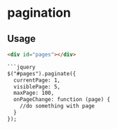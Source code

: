 # pagination

## Usage

``` html
<div id="pages"></div>

```jquery
$("#pages").paginate({
  currentPage: 1,
  visiblePage: 5,
  maxPage: 100,
  onPageChange: function (page) {
    //do something with page
  }
});

